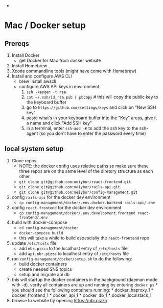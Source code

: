 * <!-- TITLE: Macdocker -->
<!-- SUBTITLE: A quick summary of Macdocker -->

# Mac / Docker setup

## Prereqs

1. Install Docker
	* get Docker for Mac from docker website
2. Install Homebrew
2. Xcode  commandline tools (might have come with Homebrew)
2. Install and configure AWS CLI
	* brew install awscli
	* configure AWS API keys in environment
		1. `ssh -keygen -t rsa`
		2. `cat ~/.ssh/id_rsa.pub | pbcopy` # this will copy the public key to the keyboard buffer
		3. go to `https://github.com/settings/keys` and click on "New SSH key"
		4. paste what's in your keyboard buffer into the "Key" areas, give it a name and click "Add SSH key"
		5. in a terminal, enter `ssh-add -K` to add the ssh key to the ssh-agent (so you don't have to enter the password every time)

## local system setup
1. Clone repos
	* NOTE: the docker config uses relative paths so make sure these three repos are on the same level of the diretory structure as each other
	* `git clone git@github.com:neiybor/react-frontend.git`
	* `git clone git@github.com:neiybor/rails-api.git`
	* `git clone git@github.com:neiybor/config-management.git`
2. config `rails-api` for the docker dev environment
	* `cp config-management/docker/.env.docker.backend rails-api/.env`
2. config `react-frontend` for the docker dev environment
	* `cp config-management/docker/.env.development.frontend react-frontend/.env`
2. build with docker-compose
	* `cd config-management/docker`
	* `docker-compose build`
	* this will take a while to build espescially the `react-frontend` repo
2. update `/etc/hosts` file
	* add `nbr.pizza` to the localhost entry of `/etc/hosts` file
	* add `api.nbr.pizza` to localhost entry of `/etc/hosts` file
2. run `config-management/docker/setup.sh` to do the following:
	* build docker containers
	* create needed SNS topics
	* setup and migrate api db
2. this will startup the docker containers in the background (daemon mode with -d). verify all containers are up and running by entering `docker ps`
		* you should see the following containers running:
			* docker_haproxy_1
			* docker_frontend_1
			* docker_api_1
			* docker_db_1
			* docker_localstack_1
2. browse to website by opening <a href="https://nbr.pizza" target="_blank">https://nbr.pizza</a>